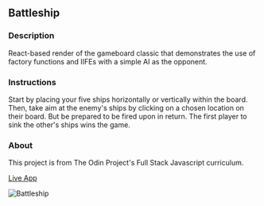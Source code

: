 ## Battleship
### Description
React-based render of the gameboard classic that demonstrates the use of factory functions and IIFEs with a simple AI as the opponent.
### Instructions
Start by placing your five ships horizontally or vertically within the board. Then, take aim at the enemy's ships by clicking on a chosen location on their board. But be prepared to be fired upon in return. The first player to sink the other's ships wins the game.
### About
This project is from The Odin Project's Full Stack Javascript curriculum.

[Live App](https://romainyvernes.github.io/battleship/)

![Battleship](https://user-images.githubusercontent.com/65140547/128109641-b69b541f-2b79-401b-a422-2276935f9982.png)

